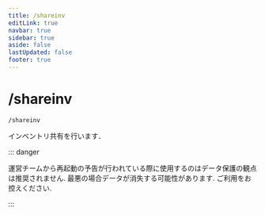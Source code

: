 ```yaml
---
title: /shareinv
editLink: true
navbar: true
sidebar: true
aside: false
lastUpdated: false
footer: true
---
```


# /shareinv <Badge type="info" text="SeichiAssist" />

`/shareinv`

インベントリ共有を行います．

::: danger

運営チームから再起動の予告が行われている際に使用するのはデータ保護の観点は推奨されません. 最悪の場合データが消失する可能性があります. ご利用をお控えください.

:::
